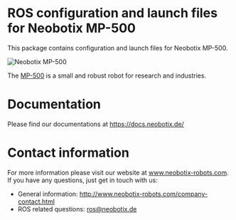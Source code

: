 # ROS configuration and launch files for Neobotix MP-500

This package contains configuration and launch files for Neobotix MP-500.

![Neobotix MP-500](http://www.neobotix-roboter.de/fileadmin/_processed_/6/d/csm_MP-500-Main_02_35ae91db85.jpg) 

The [MP-500](http://www.neobotix-robots.com/mobile-robot-mp-500.html) is a small and robust robot for research and industries.

# Documentation

Please find our documentations at https://docs.neobotix.de/

# Contact information

For more information please visit our website at www.neobotix-robots.com. 
If you have any questions, just get in touch with us:
* General information: http://www.neobotix-robots.com/company-contact.html
* ROS related questions: ros@neobotix.de
